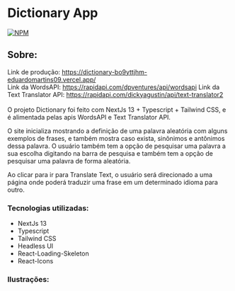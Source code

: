 # Dictionary App
[![NPM](https://img.shields.io/npm/l/react)](https://github.com/eduardomartins09/Dictionary_App/blob/main/LICENSE) 

## Sobre: 
Link de produção: https://dictionary-bo9yttjhm-eduardomartins09.vercel.app/
<br />
Link da WordsAPI: https://rapidapi.com/dpventures/api/wordsapi
Link da Text Translator API: https://rapidapi.com/dickyagustin/api/text-translator2
<br />
<br />
O projeto Dictionary foi feito com NextJs 13 + Typescript + Tailwind CSS, e é alimentada pelas apis WordsAPI e Text Translator API.

O site inicializa mostrando a definição de uma palavra aleatória com alguns exemplos de frases, e também mostra caso exista, sinônimos e antônimos dessa palavra. O usuário também tem a opção de pesquisar uma palavra a sua escolha digitando na barra de pesquisa e também tem a opção de pesquisar uma palavra de forma aleatória.

Ao clicar para ir para Translate Text, o usuário será direcionado a uma página onde poderá traduzir uma frase em um determinado idioma para outro.


### Tecnologias utilizadas:
- NextJs 13
- Typescript
- Tailwind CSS
- Headless UI 
- React-Loading-Skeleton
- React-Icons


### Ilustrações: 
